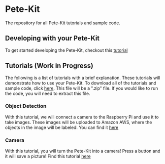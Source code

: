 # Pete-Kit
The repository for all Pete-Kit tutorials and sample code.

## Developing with your Pete-Kit
To get started developing the Pete-Kit, checkout this [tutorial](https://github.com/glcaptain00/Pete-Kit/blob/main/Raspberry%20Pi%204%20Setup.pdf)

## Tutorials (Work in Progress)
The following is a list of tutorials with a brief explanation. These tutorials will demonstrate how to use your Pete-Kit. To download all of the tutorials and sample code, click [here](https://github.com/glcaptain00/Pete-Kit/archive/refs/heads/main.zip). This file will be a ".zip" file. If you would like to run the code, you will need to extract this file.

### Object Detection
With this tutorial, we will connect a camera to the Raspberry Pi and use it to take images. These images will be uploaded to Amazon AWS, where the objects in the image will be labeled. You can find it [here](https://github.com/glcaptain00/Pete-Kit/tree/main/Object%20Detection)

### Camera
With this tutorial, you will turn the Pete-Kit into a camera! Press a button and it will save a picture! Find this tutorial [here](https://github.com/glcaptain00/Pete-Kit/tree/main/Camera)
